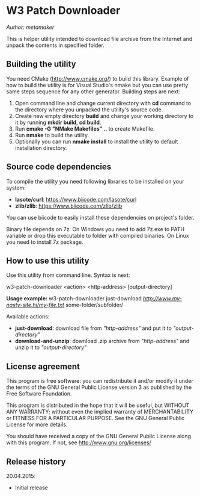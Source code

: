 W3 Patch Downloader
===================

*Author: metamaker*

This is helper utility intended to download file archive from the Internet and unpack the contents in specified folder.

Building the utility
--------------------

You need CMake (<http://www.cmake.org/>) to build this library. Example of how to build the utility is for
Visual Studio's nmake but you can use pretty same steps sequence for any other generator. Building steps are
next:

1. Open command line and change current directory with **cd** command to the directory where you unpacked the utility's source code.
2. Create new empty directory **build** and change your working directory to it by running **mkdir build**, **cd build**.
3. Run **cmake -G "NMake Makefiles" ..** to create Makefile.
4. Run **nmake** to build the utility.
5. Optionally you can run **nmake install** to install the utility to default installation directory.

Source code dependencies
------------------------

To compile the utility you need following libraries to be installed on your system:
- **lasote/curl**: <https://www.biicode.com/lasote/curl>
- **zlib/zlib**: <https://www.biicode.com/zlib/zlib>

You can use biicode to easily install these dependencies on project's folder.

Binary file depends on 7z. On Windows you need to add 7z.exe to PATH variable or drop this executable to folder with compiled binaries.
On Linux you need to install 7z package.

How to use this utility
-----------------------

Use this utility from command line. Syntax is next:

w3-patch-downloader \<action\> \<http-address\> [output-directory]

**Usage example:**
  w3-patch-downloader just-download *http://www.my-nasty-site.hi/my-file.txt* some-folder/subfolder/

Available actions:
- **just-download**: download file from *"http-address"* and put it to *"output-directory"*
- **download-and-unzip**: download .zip archive from *"http-address"* and unzip it to *"output-directory"*
    
License agreement
-----------------

This program is free software: you can redistribute it and/or modify
it under the terms of the GNU General Public License version 3 as published
by the Free Software Foundation.

This program is distributed in the hope that it will be useful,
but WITHOUT ANY WARRANTY; without even the implied warranty of
MERCHANTABILITY or FITNESS FOR A PARTICULAR PURPOSE.  See the
GNU General Public License for more details.

You should have received a copy of the GNU General Public License
along with this program. If not, see <http://www.gnu.org/licenses/>
 
Release history
---------------

20.04.2015:
- Initial release
